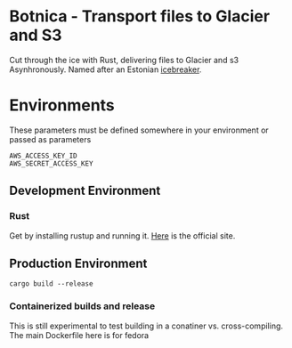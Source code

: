 
# Botnica - Transport files to Glacier and S3
Cut through the ice with Rust, delivering files to Glacier and s3 Asynhronously. Named after an Estonian [icebreaker](https://en.wikipedia.org/wiki/MSV_Botnica).

# Environments
These parameters must be defined somewhere in your environment or passed as parameters
```
AWS_ACCESS_KEY_ID
AWS_SECRET_ACCESS_KEY
```

## Development Environment

### Rust
Get by installing rustup and running it. [Here](https://www.rust-lang.org/tools/install) is the official site.

## Production Environment
`cargo build --release`


### Containerized builds and release
This is still experimental to test building in a conatiner vs. cross-compiling. The main Dockerfile here is for fedora